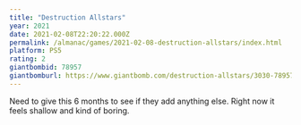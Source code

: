 ```yaml
---
title: "Destruction Allstars"
year: 2021
date: 2021-02-08T22:20:22.000Z
permalink: /almanac/games/2021-02-08-destruction-allstars/index.html
platform: PS5
rating: 2
giantbombid: 78957
giantbomburl: https://www.giantbomb.com/destruction-allstars/3030-78957/
---
```


Need to give this 6 months to see if they add anything else. Right now it feels shallow and kind of boring. 